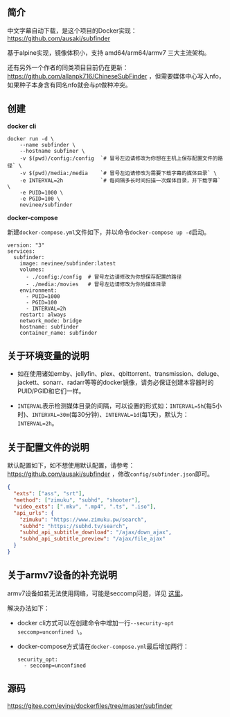 ## 简介

中文字幕自动下载，是这个项目的Docker实现：https://github.com/ausaki/subfinder

基于alpine实现，镜像体积小，支持 amd64/arm64/armv7 三大主流架构。

还有另外一个作者的同类项目目前仍在更新：https://github.com/allanpk716/ChineseSubFinder ，但需要媒体中心写入nfo，如果种子本身含有同名nfo就会与pt做种冲突。

## 创建

**docker cli**

```
docker run -d \
    --name subfinder \
    --hostname subfiner \
    -v $(pwd)/config:/config  `# 冒号左边请修改为你想在主机上保存配置文件的路径` \
    -v $(pwd)/media:/media    `# 冒号左边请修改为需要下载字幕的媒体目录` \
    -e INTERVAL=2h            `# 每间隔多长时间扫描一次媒体目录，并下载字幕` \
    -e PUID=1000 \
    -e PGID=100 \
    nevinee/subfinder
```

**docker-compose**

新建`docker-compose.yml`文件如下，并以命令`docker-compose up -d`启动。

```
version: "3"
services:
  subfinder:
    image: nevinee/subfinder:latest
    volumes:
      - ./config:/config  # 冒号左边请修改为你想保存配置的路径
      - ./media:/movies   # 冒号左边请修改为你的媒体目录
    environment:
      - PUID=1000
      - PGID=100
      - INTERVAL=2h
    restart: always
    network_mode: bridge
    hostname: subfinder
    container_name: subfinder
```

## 关于环境变量的说明

- 如在使用诸如emby、jellyfin、plex、qbittorrent、transmission、deluge、jackett、sonarr、radarr等等的docker镜像，请务必保证创建本容器时的PUID/PGID和它们一样。

- `INTERVAL`表示检测媒体目录的间隔，可以设置的形式如：`INTERVAL=5h`(每5小时)、`INTERVAL=30m`(每30分钟)、`INTERVAL=1d`(每1天)，默认为：`INTERVAL=2h`。

## 关于配置文件的说明

默认配置如下，如不想使用默认配置，请参考：https://github.com/ausaki/subfinder ，修改`config/subfinder.json`即可。

```json
{
  "exts": ["ass", "srt"],
  "method": ["zimuku", "subhd", "shooter"],
  "video_exts": [".mkv", ".mp4", ".ts", ".iso"],
  "api_urls": {
    "zimuku": "https://www.zimuku.pw/search",
    "subhd": "https://subhd.tv/search",
    "subhd_api_subtitle_download": "/ajax/down_ajax",
    "subhd_api_subtitle_preview": "/ajax/file_ajax"
  }
}
```

## 关于armv7设备的补充说明

armv7设备如若无法使用网络，可能是seccomp问题，详见 [这里](https://wiki.alpinelinux.org/wiki/Release_Notes_for_Alpine_3.13.0#time64_requirements)。

解决办法如下：

- docker cli方式可以在创建命令中增加一行`--security-opt seccomp=unconfined \`。

- docker-compose方式请在`docker-compose.yml`最后增加两行：

    ```
    security_opt:
      - seccomp=unconfined
    ```

## 源码

https://gitee.com/evine/dockerfiles/tree/master/subfinder

